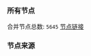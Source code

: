 ### 所有节点
合并节点总数: `5645`
[节点链接](https://github.com/rzhy1/33/raw/master/sub/sub_merge_base64.txt)

### 节点来源
